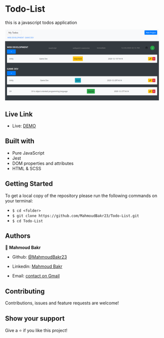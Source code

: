 # Todo-List
this is a javascript todos application

![screenshot](./images/Screenshot.png)

## Live Link

- Live: [DEMO](https://rawcdn.githack.com/MahmoudBakr23/Todo-List/5e3b21a8d2adbcbf9ea92d8600b5848f8546cd55/dist/index.html)

## Built with

- Pure JavaScript
- Jest
- DOM properties and attributes
- HTML & SCSS

## Getting Started
To get a local copy of the repository please run the following commands on your terminal:
- ```$ cd <folder>```
- ```$ git clone https://github.com/MahmoudBakr23/Todo-List.git ```
- ```$ cd Todo-List ```

## Authors

👤 **Mahmoud Bakr**
- Github: [@MahmoudBakr23](https://github.com/MahmoudBakr23)

- Linkedin: [Mahmoud Bakr](https://www.linkedin.com/in/m-bakr/)

- Email: [contact on Gmail](mbakr6821@gmail.com)

##    Contributing

Contributions, issues and feature requests are welcome!

## Show your support

Give a ⭐️ if you like this project!